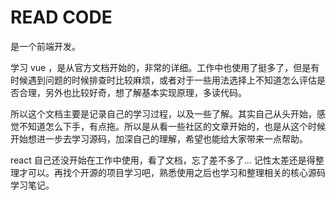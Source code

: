 # READ CODE

是一个前端开发。

学习 vue ，是从官方文档开始的，非常的详细。工作中也使用了挺多了，但是有时候遇到问题的时候排查时比较麻烦，或者对于一些用法选择上不知道怎么评估是否合理，另外也比较好奇，想了解基本实现原理，多读代码。

所以这个文档主要是记录自己的学习过程，以及一些了解。其实自己从头开始，感觉不知道怎么下手，有点拖。所以是从看一些社区的文章开始的，也是从这个时候开始想进一步去学习源码，加深自己的理解，希望也能给大家带来一点帮助。

react 自己还没开始在工作中使用，看了文档，忘了差不多了... 记性太差还是得整理才可以。再找个开源的项目学习吧，熟悉使用之后也学习和整理相关的核心源码学习笔记。